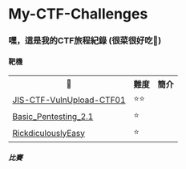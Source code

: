 # My-CTF-Challenges

### 嘿，這是我的CTF旅程紀錄 (很菜很好吃🥬)

#### 靶機

<table>
  <tr>
    <th>🐔</th>
    <th>難度</th>
    <th>簡介</th>
  </tr>
  <tr>
    <td><a href="https://github.com/Superliverbun/My-CTF-Challenges/tree/main/JIS-CTF-VulnUpload-CTF01">JIS-CTF-VulnUpload-CTF01</a></td>
    <td>⭐⭐</td>
    <td></td>
  </tr>
  <tr>
    <td><a href="https://github.com/Superliverbun/My-CTF-Challenges/tree/main/Basic_Pentesting_2.1">Basic_Pentesting_2.1</a></td>
    <td>⭐</td>
    <td></td>
  </tr>
  <tr>
    <td><a href="https://github.com/Superliverbun/My-CTF-Challenges/tree/main/RickdiculouslyEasy">RickdiculouslyEasy</a></td>
    <td>⭐</td>
    <td></td>
  </tr>
</table>



##### 比賽

